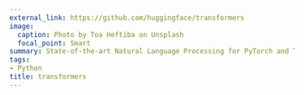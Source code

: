 ```yaml
---
external_link: https://github.com/huggingface/transformers
image:
  caption: Photo by Toa Heftiba on Unsplash
  focal_point: Smart
summary: State-of-the-art Natural Language Processing for PyTorch and TensorFlow 2.0.
tags:
- Python
title: transformers
---
```

